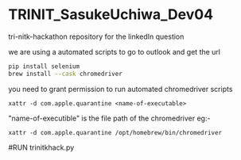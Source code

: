 # TRINIT_SasukeUchiwa_Dev04
tri-nitk-hackathon repository for the linkedIn question

we are using a automated scripts to go to outlook and get the url
```bash
pip install selenium 
brew install --cask chromedriver
```


you need to grant permission to run automated chromedriver scripts
```
xattr -d com.apple.quarantine <name-of-executable> 
```
"name-of-executible" is the file path of the chromedriver
  eg:-
  ```
  xattr -d com.apple.quarantine /opt/homebrew/bin/chromedriver
  ```
#RUN trinitkhack.py
  
  

